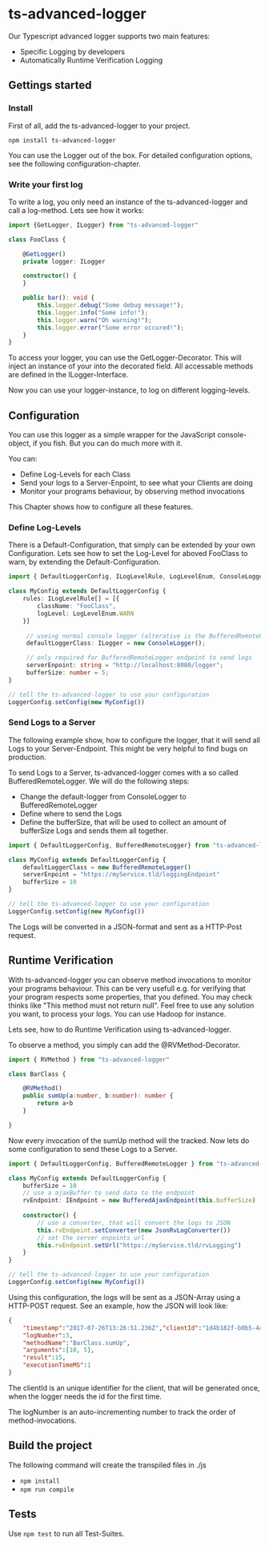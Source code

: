 # ts-advanced-logger
Our Typescript advanced logger supports two main features:
* Specific Logging by developers
* Automatically Runtime Verification Logging

## Gettings started
### Install
First of all, add the ts-advanced-logger to your project.
```
npm install ts-advanced-logger
```
You can use the Logger out of the box. For detailed configuration options, see the following configuration-chapter.

### Write your first log
To write a log, you only need an instance of the ts-advanced-logger and call a log-method. Lets see how it works:
```ts
import {GetLogger, ILogger} from "ts-advanced-logger"

class FooClass {

    @GetLogger()
    private logger: ILogger

    constructor() {
    }

    public bar(): void {
        this.logger.debug("Some debug message!");
        this.logger.info("Some info!");
        this.logger.warn("Oh warning!");
        this.logger.error("Some error occured!");
    }
}
```
To access your logger, you can use the GetLogger-Decorator. This will inject an instance of your into the decorated field. All accessable methods are defined in the ILogger-Interface.

Now you can use your logger-instance, to log on different logging-levels.

## Configuration
You can use this logger as a simple wrapper for the JavaScript console-object, if you fish. But you can do much more with it.

You can:
* Define Log-Levels for each Class
* Send your logs to a Server-Enpoint, to see what your Clients are doing
* Monitor your programs behaviour, by observing method invocations

This Chapter shows how to configure all these features.

### Define Log-Levels
There is a Default-Configuration, that simply can be extended by your own Configuration. Lets see how to set the Log-Level for aboved FooClass to warn, by extending the Default-Configuration.

```ts
import { DefaultLoggerConfig, ILogLevelRule, LogLevelEnum, ConsoleLogger, ILogger } from "ts-advanced-logger"

class MyConfig extends DefaultLoggerConfig {
    rules: ILogLevelRule[] = [{
        className: "FooClass",
        logLevel: LogLevelEnum.WARN
    }]
 
     // useing normal console logger (alterative is the BufferedRemoteLogger)
     defaultLoggerClass: ILogger = new ConsoleLogger();

     // only required for BufferedRemoteLogger endpoint to send logs
     serverEnpoint: string = "http://localhost:8080/logger";
     bufferSize: number = 5;
}

// tell the ts-advanced-logger to use your configuration
LoggerConfig.setConfig(new MyConfig())
```

### Send Logs to a Server
The following example show, how to configure the logger, that it will send all Logs to your Server-Endpoint. This might be very helpful to find bugs on production.

To send Logs to a Server, ts-advanced-logger comes with a so called BufferedRemoteLogger.
We will do the following steps:
* Change the default-logger from ConsoleLogger to BufferedRemoteLogger
* Define where to send the Logs
* Define the bufferSize, that will be used to collect an amount of bufferSize Logs and sends them all together.

```ts
import { DefaultLoggerConfig, BufferedRemoteLogger} from "ts-advanced-logger"

class MyConfig extends DefaultLoggerConfig {
    defaultLoggerClass = new BufferedRemoteLogger()
    serverEnpoint = "https://myService.tld/loggingEndpoint"
    bufferSize = 10
}

// tell the ts-advanced-logger to use your configuration
LoggerConfig.setConfig(new MyConfig())
```
The Logs will be converted in a JSON-format and sent as a HTTP-Post request.



## Runtime Verification
With ts-advanced-logger you can observe method invocations to monitor your programs behaviour. This can be very usefull e.g. for verifying that your program respects some properties, that you defined. You may check thinks like "This method must not return null".
Feel free to use any solution you want, to process your logs. You can use Hadoop for instance.

Lets see, how to do Runtime Verification using ts-advanced-logger.

To observe a method, you simply can add the @RVMethod-Decorator.

```ts
import { RVMethod } from "ts-advanced-logger"

class BarClass {

    @RVMethod()
    public sumUp(a:number, b:number): number {
        return a+b
    }

}
```
Now every invocation of the sumUp method will the tracked. Now lets do some configuration to send these Logs to a Server.

```ts
import { DefaultLoggerConfig, BufferedRemoteLogger } from "ts-advanced-logger"

class MyConfig extends DefaultLoggerConfig {
    bufferSize = 10
    // use a ajaxBuffer to send data to the endpoint
    rvEndpoint: IEndpoint = new BufferedAjaxEndpoint(this.bufferSize)
    
    constructor() {
        // use a converter, that will convert the logs to JSON
        this.rvEndpoint.setConverter(new JsonRvLogConverter())
        // set the server enpoints url
        this.rvEndpoint.setUrl("https://myService.tld/rvLogging")
    }
}

// tell the ts-advanced-logger to use your configuration
LoggerConfig.setConfig(new MyConfig())
```
Using this configuration, the logs will be sent as a JSON-Array using a HTTP-POST request. See an example, how the JSON will look like:

```json
{   
    "timestamp":"2017-07-26T13:26:51.236Z","clientId":"1d4b182f-b0b5-4c84-a696-b364e8a55910",
    "logNumber":3,
    "methodName":"BarClass.sumUp",
    "arguments":[10, 5],
    "result":15,
    "executionTimeMS":1
}
```
The clientId is an unique identifier for the client, that will be generated once, when the logger needs the id for the first time.

The logNumber is an auto-incrementing number to track the order of method-invocations.


## Build the project
The following command will create the transpiled files in ./js
* ```npm install```
* ```npm run compile```
## Tests
Use ```npm test``` to run all Test-Suites.